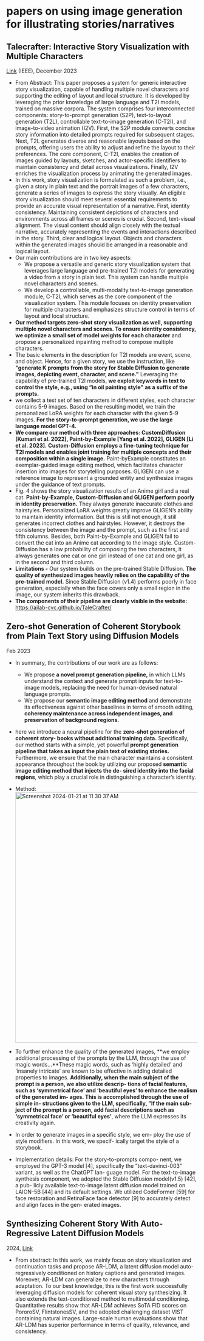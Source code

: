 # papers on using image generation for illustrating stories/narratives

## Talecrafter: ****Interactive Story Visualization with Multiple Characters****

[Link](https://dl.acm.org/doi/abs/10.1145/3610548.3618184) (IEEE), December 2023

- From Abstract: This paper proposes a system for generic interactive story visualization, capable of handling multiple novel characters and supporting the editing of layout and local structure. It is developed by leveraging the prior knowledge of large language and T2I models, trained on massive corpora. The system comprises four interconnected components: story-to-prompt generation (S2P), text-to-layout generation (T2L), controllable text-to-image generation (C-T2I), and image-to-video animation (I2V). First, the S2P module converts concise story information into detailed prompts required for subsequent stages. Next, T2L generates diverse and reasonable layouts based on the prompts, offering users the ability to adjust and refine the layout to their preferences. The core component, C-T2I, enables the creation of images guided by layouts, sketches, and actor-specific identifiers to maintain consistency and detail across visualizations. Finally, I2V enriches the visualization process by animating the generated images.
- In this work, story visualization is formulated as such a problem, i.e., given a story in plain text and the portrait images of a few characters, generate a series of images to express the story visually. An eligible story visualization should meet several essential requirements to provide an accurate visual representation of a narrative. First, identity consistency. Maintaining consistent depictions of characters and environments across all frames or scenes is crucial. Second, text-visual alignment. The visual content should  align closely with the textual narrative, accurately representing the events and interactions described in the story. Third, clear and logical layout. Objects and characters within the generated images should be arranged in a reasonable and logical layout.
- Our main contributions are in two key aspects:
    - We propose a versatile and generic story visualization system that leverages large language and pre-trained T2I models for generating a video from a story in plain text. This system can handle multiple novel characters and scenes.
    - We develop a controllable, multi-modality text-to-image generation module, C-T2I, which serves as the core component of the visualization system. This module focuses on identity preservation for multiple characters and emphasizes structure control in terms of layout and local structure.
- **Our method targets zero-shot story visualization as well, supporting multiple novel characters and scenes. To ensure identity consistency, we optimize a small set of model weights for each character** and propose a personalized inpainting method to compose multiple characters.
- The basic elements in the description for T2I models are event, scene, and object. Hence, for
a given story, we use the instruction, like **“generate K prompts from the story for Stable Diffusion to generate images, depicting event, character, and scene."** Leveraging the capability of pre-trained T2I models, **we exploit keywords in text to control the style, e.g., using “in oil painting style" as a suffix of the prompts.**
- we collect a test set of ten characters in different styles, each character contains 5-9 images. Based on the resulting model, we train the personalized LoRA weights for each character with the given 5-9 images. **For the story-to-prompt generation, we use the large language model GPT-4.**
- **We compare our method with three approaches: CustomDiffusion [Kumari et al. 2022], Paint-by-Example [Yang et al. 2022], GLIGEN [Li et al. 2023].** **Custom-Diffusion employs a fine-tuning technique for T2I models and enables joint training for multiple
concepts and their composition within a single image.** Paint-byExample constitutes an exemplar-guided image editing method, which facilitates character insertion into images for storytelling purposes. GLIGEN can use a reference image to represent a grounded entity and synthesize images under the guidance of text prompts.
- Fig. 4 shows the story visualization results of an Anime girl and a real cat. **Paint-by-Example, Custom-Diffusion and GLIGEN perform poorly in identity preservation.** They always generate inaccurate clothes and hairstyles. Personalized LoRA weights greatly improve GLIGEN’s ability to maintain identity information. But this is still not enough, it still generates incorrect clothes and hairstyles. However, it destroys the consistency between the image and the prompt, such as the first and fifth columns. Besides, both Paint-by-Example and GLIGEN fail to convert the cat into an Anime cat according to the image style. Custom-Diffusion has a low probability of composing the two characters, it always generates one cat or one girl instead of one cat and one girl, as in the second and third column.
- **Limitations -** Our system builds on the pre-trained Stable Diffusion. **The quality of synthesized images heavily relies on the capability of the pre-trained model.** Since Stable Diffusion (v1.4) performs poorly in face generation, especially when the face covers only a small region in the image, our system inherits this drawback.
- **The components of their pipeline are clearly visible in the website:** https://ailab-cvc.github.io/TaleCrafter/

## **Zero-shot Generation of Coherent Storybook from Plain Text Story using Diffusion Models**

Feb 2023

- In summary, the contributions of our work are as follows:
    - We propose **a novel prompt generation pipeline,** in which LLMs understand the context and generate prompt inputs for text-to-image models, replacing the need for human-devised natural language prompts.
    - We propose our **semantic image editing method** and demonstrate its effectiveness against other baselines in terms of smooth editing, **coherency maintenance across independent images, and preservation of background regions.**
- here we introduce a neural pipeline for the **zero-shot generation of coherent story- books without additional training data.** Specifically, our method starts with a simple, yet powerful **prompt generation pipeline that takes as input the plain text of existing stories.** Furthermore, we ensure that the main character maintains a consistent appearance throughout the book by utilizing our proposed **semantic image editing method that injects the de- sired identity into the facial regions**, which play a crucial role in distinguishing a character’s identity.
- Method:
    <img width="658" alt="Screenshot 2024-01-21 at 11 30 37 AM" src="https://github.com/Vis4Sense/student-projects/assets/66835338/0b823977-8a29-4c86-bd01-181617c45ced">

- To further enhance the quality of the generated images, **we employ additional processing of the prompts by the LLM, through the use of magic words…**These magic words, such as ‘highly detailed’ and ‘insanely intricate’ are known to be effective in adding detailed properties to images. **Additionally, when the main subject of the prompt is a person, we also utilize descrip- tions of facial features, such as ‘symmetrical face’ and ‘beautiful eyes’ to enhance the realism of the generated im- ages. This is accomplished through the use of simple in- structions given to the LLM, specifically, ”If the main sub- ject of the prompt is a person, add facial descriptions such as ‘symmetrical face’ or ‘beautiful eyes’**, where the LLM expresses its creativity again.
- In order to generate images in a specific style, we em- ploy the use of style modifiers. In this work, we specif- ically target the style of a storybook.
- Implementation details: For the story-to-prompts compo- nent, we employed the GPT-3 model [4], specifically the ”text-davinci-003” variant, as well as the ChatGPT lan- guage model. For the text-to-image synthesis component, we adopted the Stable Diffusion model(v1.5) [42], a pub- licly available text-to-image latent diffusion model trained on LAION-5B [44] and its default settings. We utilized CodeFormer [59] for face restoration and RetinaFace face detector [9] to accurately detect and align faces in the gen- erated images.

## **Synthesizing Coherent Story With Auto-Regressive Latent Diffusion Models**

2024, [Link](https://openaccess.thecvf.com/content/WACV2024/html/Pan_Synthesizing_Coherent_Story_With_Auto-Regressive_Latent_Diffusion_Models_WACV_2024_paper.html)

- From abstract: In this work, we mainly focus on story visualization and continuation tasks and propose AR-LDM, a latent diffusion model auto-regressively conditioned on history captions and generated images. Moreover, AR-LDM can generalize to new characters through adaptation. To our best knowledge, this is the first work successfully leveraging diffusion models for coherent visual story synthesizing. It also extends the text-conditioned method to multimodal conditioning. Quantitative results show that AR-LDM achieves SoTA FID scores on PororoSV, FlintstonesSV, and the adopted challenging dataset VIST containing natural images. Large-scale human evaluations show that AR-LDM has superior performance in terms of quality, relevance, and consistency.
